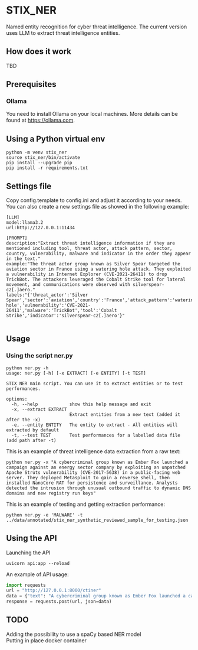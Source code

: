 # STIX_NER
Named entity recognition for cyber threat intelligence.
The current version uses LLM to extract threat intelligence entities. 

## How does it work

TBD

## Prerequisites

### Ollama
You need to install Ollama on your local machines. More details can be found at https://ollama.com.


## Using a Python virtual env
```shell
python -m venv stix_ner
source stix_ner/bin/activate
pip install --upgrade pip
pip install -r requirements.txt
```

## Settings file
Copy config.template to config.ini and adjust it according to your needs.
You can also create a new settings file as showed in the following example:
```shell
[LLM]
model:llama3.2      
url:http://127.0.0.1:11434

[PROMPT]
description:"Extract threat intelligence information if they are mentioned including tool, threat actor, attack pattern, sector, country, vulnerability, malware and indicator in the order they appear in the text."
example:"The threat actor group known as Silver Spear targeted the aviation sector in France using a watering hole attack. They exploited a vulnerability in Internet Explorer (CVE-2021-26411) to drop TrickBot. The attackers leveraged the Cobalt Strike tool for lateral movement, and communications were observed with silverspear-c2[.]aero."
labels:"{'threat_actor':'Silver Spear','sector':'aviation','country':'France','attack_pattern':'watering hole','vulnerability':'CVE-2021-26411','malware':'TrickBot','tool':'Cobalt Strike','indicator':'silverspear-c2[.]aero'}"


```

## Usage
### Using the script ner.py

```
python ner.py -h
usage: ner.py [-h] [-x EXTRACT] [-e ENTITY] [-t TEST]

STIX NER main script. You can use it to extract entities or to test performances.

options:
  -h, --help            show this help message and exit
  -x, --extract EXTRACT
                        Extract entities from a new text (added it after the -x)
  -e, --entity ENTITY   The entity to extract - All entities will extracted by default
  -t, --test TEST       Test performances for a labelled data file (add path after -t)
```

This is an example of threat intelligence data extraction from a raw text:
```shell
python ner.py -x "A cybercriminal group known as Ember Fox launched a campaign against an energy sector company by exploiting an unpatched Apache Struts vulnerability (CVE-2017-5638) in a public-facing web server. They deployed Metasploit to gain a reverse shell, then installed NanoCore RAT for persistence and surveillance. Analysts detected the intrusion through unusual outbound traffic to dynamic DNS domains and new registry run keys"
```
This is an example of testing and getting extraction performance:
```shell
python ner.py -e 'MALWARE' -t ../data/annotated/stix_ner_synthetic_reviewed_sample_for_testing.json
```

## Using the API
Launching the API
```shell
uvicorn api:app --reload
```
An example of API usage:
```python
import requests
url = "http://127.0.0.1:8000/ctiner"
data = {"text": "A cybercriminal group known as Ember Fox launched a campaign against an energy sector company by exploiting an unpatched Apache Struts vulnerability (CVE-2017-5638) in a public-facing web server. They deployed Metasploit to gain a reverse shell, then installed NanoCore RAT for persistence and surveillance. Analysts detected the intrusion through unusual outbound traffic to dynamic DNS domains and new registry run keys"}
response = requests.post(url, json=data)
```

## TODO 
Adding the possibility to use a spaCy based NER model\
Putting in place docker container
